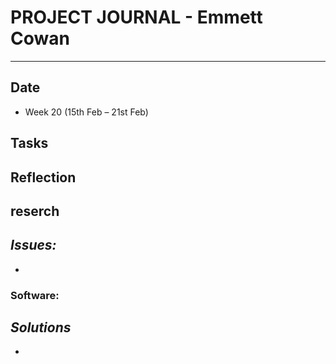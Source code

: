 
# **PROJECT JOURNAL - Emmett Cowan**
----------------------------------------------------------------------

## **Date**
-	Week 20 (15th Feb – 21st Feb)

## **Tasks**

## **Reflection**


## **reserch**


## **_Issues:_**
-	

### **Software:**

## **_Solutions_**
-	
	